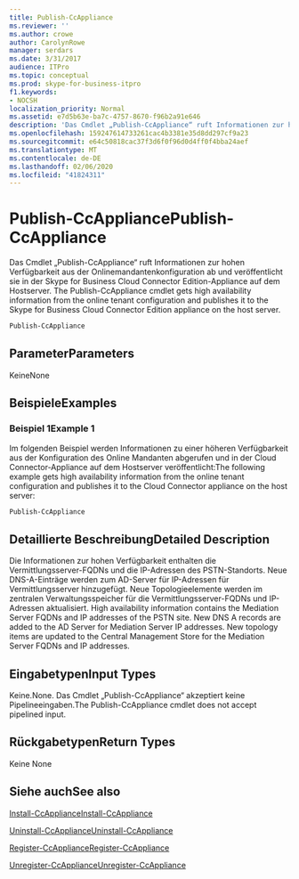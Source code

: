 ```yaml
---
title: Publish-CcAppliance
ms.reviewer: ''
ms.author: crowe
author: CarolynRowe
manager: serdars
ms.date: 3/31/2017
audience: ITPro
ms.topic: conceptual
ms.prod: skype-for-business-itpro
f1.keywords:
- NOCSH
localization_priority: Normal
ms.assetid: e7d5b63e-ba7c-4757-8670-f96b2a91e646
description: 'Das Cmdlet „Publish-CcAppliance“ ruft Informationen zur hohen Verfügbarkeit aus der Onlinemandantenkonfiguration ab und veröffentlicht sie in der Skype for Business Cloud Connector Edition-Appliance auf dem Hostserver. '
ms.openlocfilehash: 159247614733261cac4b3381e35d8dd297cf9a23
ms.sourcegitcommit: e64c50818cac37f3d6f0f96d0d4ff0f4bba24aef
ms.translationtype: MT
ms.contentlocale: de-DE
ms.lasthandoff: 02/06/2020
ms.locfileid: "41824311"
---
```

# <a name="publish-ccappliance"></a><span data-ttu-id="d39bb-103">Publish-CcAppliance</span><span class="sxs-lookup"><span data-stu-id="d39bb-103">Publish-CcAppliance</span></span>
 
<span data-ttu-id="d39bb-104">Das Cmdlet „Publish-CcAppliance“ ruft Informationen zur hohen Verfügbarkeit aus der Onlinemandantenkonfiguration ab und veröffentlicht sie in der Skype for Business Cloud Connector Edition-Appliance auf dem Hostserver. </span><span class="sxs-lookup"><span data-stu-id="d39bb-104">The Publish-CcAppliance cmdlet gets high availability information from the online tenant configuration and publishes it to the Skype for Business Cloud Connector Edition appliance on the host server.</span></span> 
  
```powershell
Publish-CcAppliance
```

## <a name="parameters"></a><span data-ttu-id="d39bb-105">Parameter</span><span class="sxs-lookup"><span data-stu-id="d39bb-105">Parameters</span></span>

<span data-ttu-id="d39bb-106">Keine</span><span class="sxs-lookup"><span data-stu-id="d39bb-106">None</span></span>
  
## <a name="examples"></a><span data-ttu-id="d39bb-107">Beispiele</span><span class="sxs-lookup"><span data-stu-id="d39bb-107">Examples</span></span>
<span data-ttu-id="d39bb-108"><a name="Examples"> </a></span><span class="sxs-lookup"><span data-stu-id="d39bb-108"><a name="Examples"> </a></span></span>

### <a name="example-1"></a><span data-ttu-id="d39bb-109">Beispiel 1</span><span class="sxs-lookup"><span data-stu-id="d39bb-109">Example 1</span></span>

<span data-ttu-id="d39bb-110">Im folgenden Beispiel werden Informationen zu einer höheren Verfügbarkeit aus der Konfiguration des Online Mandanten abgerufen und in der Cloud Connector-Appliance auf dem Hostserver veröffentlicht:</span><span class="sxs-lookup"><span data-stu-id="d39bb-110">The following example gets high availability information from the online tenant configuration and publishes it to the Cloud Connector appliance on the host server:</span></span>
  
```powershell
Publish-CcAppliance
```

## <a name="detailed-description"></a><span data-ttu-id="d39bb-111">Detaillierte Beschreibung</span><span class="sxs-lookup"><span data-stu-id="d39bb-111">Detailed Description</span></span>
<span data-ttu-id="d39bb-112"><a name="DetailedDescription"> </a></span><span class="sxs-lookup"><span data-stu-id="d39bb-112"><a name="DetailedDescription"> </a></span></span>

<span data-ttu-id="d39bb-p101">Die Informationen zur hohen Verfügbarkeit enthalten die Vermittlungsserver-FQDNs und die IP-Adressen des PSTN-Standorts. Neue DNS-A-Einträge werden zum AD-Server für IP-Adressen für Vermittlungsserver hinzugefügt. Neue Topologieelemente werden im zentralen Verwaltungsspeicher für die Vermittlungsserver-FQDNs und IP-Adressen aktualisiert. </span><span class="sxs-lookup"><span data-stu-id="d39bb-p101">High availability information contains the Mediation Server FQDNs and IP addresses of the PSTN site. New DNS A records are added to the AD Server for Mediation Server IP addresses. New topology items are updated to the Central Management Store for the Mediation Server FQDNs and IP addresses.</span></span> 
  
## <a name="input-types"></a><span data-ttu-id="d39bb-116">Eingabetypen</span><span class="sxs-lookup"><span data-stu-id="d39bb-116">Input Types</span></span>
<span data-ttu-id="d39bb-117"><a name="InputTypes"> </a></span><span class="sxs-lookup"><span data-stu-id="d39bb-117"><a name="InputTypes"> </a></span></span>

<span data-ttu-id="d39bb-118">Keine.</span><span class="sxs-lookup"><span data-stu-id="d39bb-118">None.</span></span> <span data-ttu-id="d39bb-119">Das Cmdlet „Publish-CcAppliance“ akzeptiert keine Pipelineeingaben.</span><span class="sxs-lookup"><span data-stu-id="d39bb-119">The Publish-CcAppliance cmdlet does not accept pipelined input.</span></span>
  
## <a name="return-types"></a><span data-ttu-id="d39bb-120">Rückgabetypen</span><span class="sxs-lookup"><span data-stu-id="d39bb-120">Return Types</span></span>
<span data-ttu-id="d39bb-121"><a name="ReturnTypes"> </a></span><span class="sxs-lookup"><span data-stu-id="d39bb-121"><a name="ReturnTypes"> </a></span></span>

<span data-ttu-id="d39bb-122">Keine </span><span class="sxs-lookup"><span data-stu-id="d39bb-122">None</span></span>
  
## <a name="see-also"></a><span data-ttu-id="d39bb-123">Siehe auch</span><span class="sxs-lookup"><span data-stu-id="d39bb-123">See also</span></span>
<span data-ttu-id="d39bb-124"><a name="ReturnTypes"> </a></span><span class="sxs-lookup"><span data-stu-id="d39bb-124"><a name="ReturnTypes"> </a></span></span>

[<span data-ttu-id="d39bb-125">Install-CcAppliance</span><span class="sxs-lookup"><span data-stu-id="d39bb-125">Install-CcAppliance</span></span>](install-ccappliance.md)
  
[<span data-ttu-id="d39bb-126">Uninstall-CcAppliance</span><span class="sxs-lookup"><span data-stu-id="d39bb-126">Uninstall-CcAppliance</span></span>](uninstall-ccappliance.md)
  
[<span data-ttu-id="d39bb-127">Register-CcAppliance</span><span class="sxs-lookup"><span data-stu-id="d39bb-127">Register-CcAppliance</span></span>](register-ccappliance.md)
  
[<span data-ttu-id="d39bb-128">Unregister-CcAppliance</span><span class="sxs-lookup"><span data-stu-id="d39bb-128">Unregister-CcAppliance</span></span>](unregister-ccappliance.md)
  

